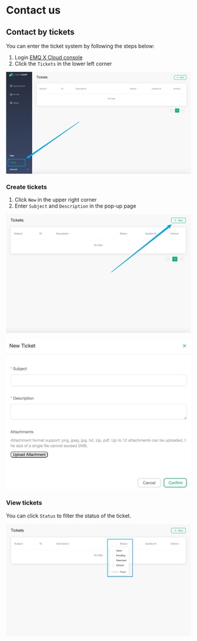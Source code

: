 # Contact us

## Contact by tickets

You can enter the ticket system by following the steps below:

1. Login  [EMQ X Cloud console](https://cloud.emqx.io/console/)
2. Click the `Tickets` in the lower left corner

![tickets](_assets/tickets.png)

### Create tickets

1. Click `New` in the upper right corner
2. Enter `Subject` and `Description` in the pop-up page

![](_assets/creat_tickets01.png)

![](_assets/creat_tickets02.png)

### View tickets

You can click `Status` to filter the status of the ticket.

![tickets status](_assets/check_tickets.png)
